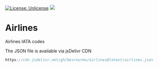 [![License: Unlicense](https://img.shields.io/badge/license-Unlicense-blue.svg)](https://github.com/besrourms/Airlines/blob/main/LICENSE)
[![](https://data.jsdelivr.com/v1/package/gh/besrourms/Airlines/badge)](https://www.jsdelivr.com/package/gh/besrourms/Airlines)

# Airlines
Airlines IATA codes

The JSON file is available via jsDelivr CDN

```js
https://cdn.jsdelivr.net/gh/besrourms/airlines@latest/airlines.json
```
